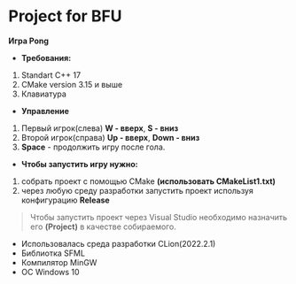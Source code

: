 # Project for BFU
**Игра Pong**
- **Требования:**
1. Standart C++ 17
2. CMake version 3.15 и выше
3. Клавиатура
 -  **Управление**
1. Первый игрок(слева) **W - ввeрх**, **S - вниз**
2. Второй игрок(справа) **Up - ввeрх**, **Down - вниз**
3. **Space** - продолжить игру после гола.
- **Чтобы запустить игру нужно:**
1. собрать проект с помощью CMake **(использовать CMakeList1.txt)**
2. через любую среду разработки запустить проект используя конфигурацию **Release**
> Чтобы запустить проект через Visual Studio необходимо назначить его **(Project)** в качестве собираемого.
- Использовалась среда разработки CLion(2022.2.1)
- Библиотка SFML
- Компилятор MinGW
- ОС Windows 10
